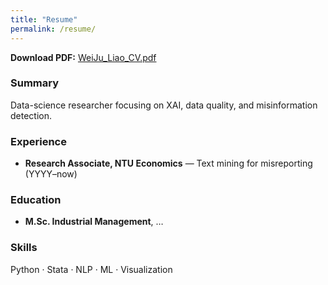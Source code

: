 ```yaml
---
title: "Resume"
permalink: /resume/
---
```


**Download PDF:** [WeiJu_Liao_CV.pdf](/assets/cv/WeiJu_Liao_CV.pdf)

### Summary
Data-science researcher focusing on XAI, data quality, and misinformation detection.

### Experience
- **Research Associate, NTU Economics** — Text mining for misreporting (YYYY–now)

### Education
- **M.Sc. Industrial Management**, …

### Skills
Python · Stata · NLP · ML · Visualization
